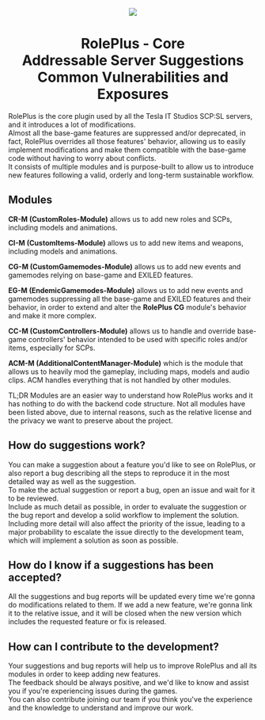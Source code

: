 <p align="center">
  <img src="https://cdn.discordapp.com/attachments/700666264791547925/925703103813128222/RolePlus.png" />
</p>

<h1 align="center">RolePlus - Core<br>Addressable Server Suggestions<br>Common Vulnerabilities and Exposures</h1></align>

RolePlus is the core plugin used by all the Tesla IT Studios SCP:SL servers, and it introduces a lot of modifications.
<br>Almost all the base-game features are suppressed and/or deprecated, in fact, RolePlus overrides all those features' behavior, allowing us to easily implement modifications and make them compatible with the base-game code without having to worry about conflicts.
<br>It consists of multiple modules and is purpose-built to allow us to introduce new features following a valid, orderly and long-term sustainable workflow.

## Modules

**CR-M (CustomRoles-Module)** allows us to add new roles and SCPs, including models and animations.

**CI-M (CustomItems-Module)** allows us to add new items and weapons, including models and animations.

**CG-M (CustomGamemodes-Module)** allows us to add new events and gamemodes relying on base-game and EXILED features.

**EG-M (EndemicGamemodes-Module)** allows us to add new events and gamemodes suppressing all the base-game and EXILED features and their behavior, in order to extend and alter the **RolePlus CG** module's behavior and make it more complex.

**CC-M (CustomControllers-Module)** allows us to handle and override base-game controllers' behavior intended to be used with specific roles and/or items, especially for SCPs.

**ACM-M (AdditionalContentManager-Module)** which is the module that allows us to heavily mod the gameplay, including maps, models and audio clips. ACM handles everything that is not handled by other modules.

TL;DR Modules are an easier way to understand how RolePlus works and it has nothing to do with the backend code structure.
Not all modules have been listed above, due to internal reasons, such as the relative license and the privacy we want to preserve about the project.

## How do suggestions work?
You can make a suggestion about a feature you'd like to see on RolePlus, or also report a bug describing all the steps to reproduce it in the most detailed way as well as the suggestion.
<br>To make the actual suggestion or report a bug, open an issue and wait for it to be reviewed.
<br>Include as much detail as possible, in order to evaluate the suggestion or the bug report and develop a solid workflow to implement the solution.
<br>Including more detail will also affect the priority of the issue, leading to a major probability to escalate the issue directly to the development team, which will implement a solution as soon as possible.

## How do I know if a suggestions has been accepted?
All the suggestions and bug reports will be updated every time we're gonna do modifications related to them.
If we add a new feature, we're gonna link it to the relative issue, and it will be closed when the new version which includes the requested feature or fix is released.

## How can I contribute to the development?
Your suggestions and bug reports will help us to improve RolePlus and all its modules in order to keep adding new features.
<br>The feedback should be always positive, and we'd like to know and assist you if you're experiencing issues during the games.
<br>You can also contribute joining our team if you think you've the experience and the knowledge to understand and improve our work.
